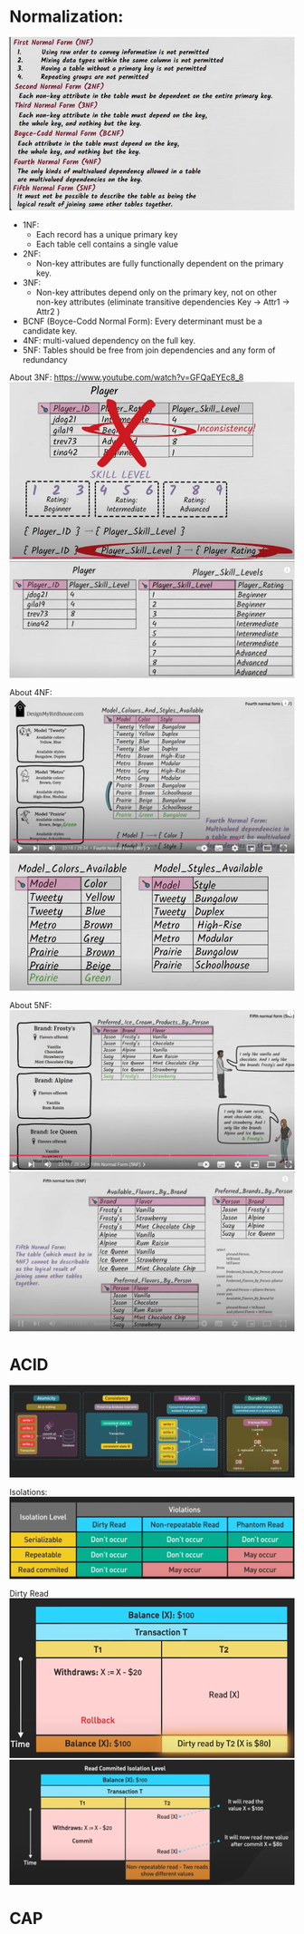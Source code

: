 # Normalization:
![img_7.png](img_7.png)
- 1NF:
  - Each record has a unique primary key 
  - Each table cell contains a single value
- 2NF:
  - Non-key attributes are fully functionally dependent on the primary key.
- 3NF:
   - Non-key attributes depend only on the primary key, not on other non-key attributes (eliminate transitive dependencies Key -> Attr1 -> Attr2 )
- BCNF (Boyce-Codd Normal Form):
	Every determinant must be a candidate key.
- 4NF:
	multi-valued dependency on the full key.
- 5NF:
	Tables should be free from join dependencies and any form of redundancy

About 3NF: https://www.youtube.com/watch?v=GFQaEYEc8_8
![img.png](img.png)
![img_1.png](img_1.png)

About 4NF:
![img_2.png](img_2.png)
![img_3.png](img_3.png)

About 5NF:
![img_4.png](img_4.png)
![img_6.png](img_6.png)
# ACID
![img_8.png](img_8.png)

Isolations:
![img_11.png](img_11.png)

Dirty Read
![img_9.png](img_9.png)
![img_10.png](img_10.png)
# CAP


